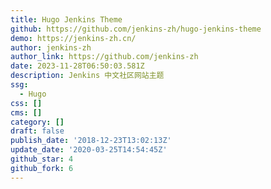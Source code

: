 ```yaml
---
title: Hugo Jenkins Theme
github: https://github.com/jenkins-zh/hugo-jenkins-theme
demo: https://jenkins-zh.cn/
author: jenkins-zh
author_link: https://github.com/jenkins-zh
date: 2023-11-28T06:50:03.581Z
description: Jenkins 中文社区网站主题
ssg:
  - Hugo
css: []
cms: []
category: []
draft: false
publish_date: '2018-12-23T13:02:13Z'
update_date: '2020-03-25T14:54:45Z'
github_star: 4
github_fork: 6
---
```


